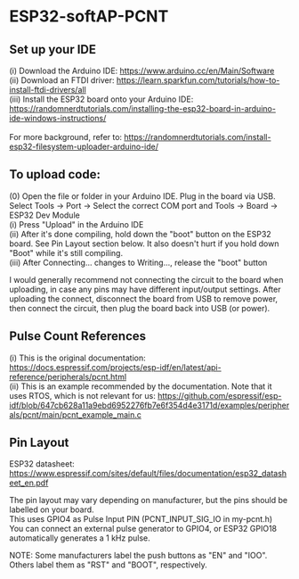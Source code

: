 # ESP32-softAP-PCNT

## Set up your IDE
(i) Download the Arduino IDE: https://www.arduino.cc/en/Main/Software <br>
(ii) Download an FTDI driver: https://learn.sparkfun.com/tutorials/how-to-install-ftdi-drivers/all <br>
(iii) Install the ESP32 board onto your Arduino IDE: https://randomnerdtutorials.com/installing-the-esp32-board-in-arduino-ide-windows-instructions/ <br><br>
For more background, refer to: https://randomnerdtutorials.com/install-esp32-filesystem-uploader-arduino-ide/

## To upload code:
(0) Open the file or folder in your Arduino IDE. Plug in the board via USB. Select Tools -> Port -> Select the correct COM port and Tools -> Board -> ESP32 Dev Module <br>
(i) Press "Upload" in the Arduino IDE<br>
(ii) After it's done compiling, hold down the "boot" button on the ESP32 board. See Pin Layout section below. It also doesn't hurt if you hold down "Boot" while it's still compiling.<br>
(iii) After Connecting... changes to Writing..., release the "boot" button<br>

I would generally recommend not connecting the circuit to the board when uploading, in case any pins may have different input/output settings. After uploading the connect, disconnect the board from USB to remove power, then connect the circuit, then plug the board back into USB (or power).

## Pulse Count References

(i) This is the original documentation: https://docs.espressif.com/projects/esp-idf/en/latest/api-reference/peripherals/pcnt.html <br>
(ii) This is an example recommended by the documentation. Note that it uses RTOS, which is not relevant for us: https://github.com/espressif/esp-idf/blob/647cb628a11a9ebd6952276fb7e6f354d4e3171d/examples/peripherals/pcnt/main/pcnt_example_main.c <br>


## Pin Layout 

ESP32 datasheet: https://www.espressif.com/sites/default/files/documentation/esp32_datasheet_en.pdf <br>

The pin layout may vary depending on manufacturer, but the pins should be labelled on your board. <br>
This uses GPIO4 as Pulse Input PIN (PCNT_INPUT_SIG_IO in my-pcnt.h) <br>
You can connect an external pulse generator to GPIO4, or ESP32 GPIO18 automatically generates a 1 kHz pulse. <br>

NOTE: Some manufacturers label the push buttons as "EN" and "IOO". Others label them as "RST" and "BOOT", respectively.
